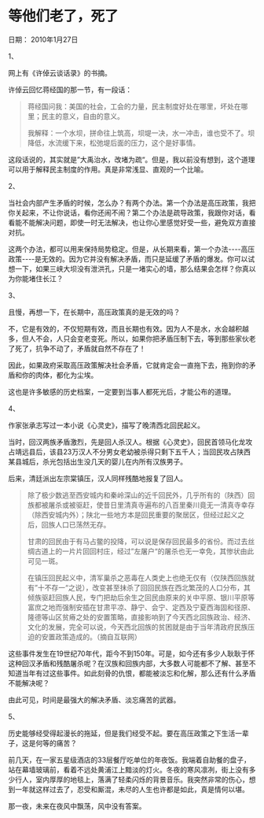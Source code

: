 # 等他们老了，死了

日期： 2010年1月27日

1、

网上有《许倬云谈话录》的书摘。

许倬云回忆蒋经国的那一节，有一段话：

> 蒋经国问我：美国的社会，工会的力量，民主制度好处在哪里，坏处在哪里；民主的意义，自由的意义。
>
> 我解释：一个水坝，拼命往上筑高，坝堤一决，水一冲击，谁也受不了。坝降低，水流缓下来，松弛堤后面的压力，这个是好事情。

这段话说的，其实就是”大禹治水，改堵为疏“。但是，我以前没有想到，这个道理可以用于解释民主制度的作用。真是非常浅显、直观的一个比喻。

2、

当社会内部产生矛盾的时候，怎么办？有两个办法。第一个办法是高压政策，我把你关起来，不让你说话，看你还闹不闹？第二个办法是疏导政策，我跟你对话，看看能不能解决问题，即使一时无法解决，也让你心里感觉好受一些，避免双方直接对抗。

这两个办法，都可以用来保持局势稳定。但是，从长期来看，第一个办法----高压政策----是无效的。因为它并没有解决矛盾，而只是延缓了矛盾的爆发。你可以试想一下，如果三峡大坝没有泄洪孔，只是一堵实心的墙，那么结果会怎样？你真以为你能堵住长江？

3、

且慢，再想一下，在长期中，高压政策真的是无效的吗？

不，它是有效的，不仅短期有效，而且长期也有效。因为人不是水，水会越积越多，但人不会，人只会变老变死。所以，如果你把矛盾压制下去，等到那些家伙老了死了，抗争不动了，矛盾就自然不存在了！

因此，如果政府采取高压政策解决社会矛盾，它就肯定会一直拖下去，拖到你的矛盾和你的肉体，都化为尘埃。

这也是许多敏感的历史档案，一定要到当事人都死光后，才能公布的道理。

4、

作家张承志写过一本小说《心灵史》，描写了晚清西北回民起义。

当时，回汉两族矛盾激烈，先是回人杀汉人。根据《心灵史》，回民首领马化龙攻占靖远县后，该县23万汉人不分男女老幼被杀得只剩下五千人；当回民攻占陕西某县城后，杀光包括出生没几天的婴儿在内所有汉族男子。

后来，清廷派出左宗棠镇压，汉人同样残酷地报复了回人。

> 除了极少数逃至西安城内和秦岭深山的近千回民外，几乎所有的（陕西）回族都被屠杀或被驱赶，使昔日里清真寺遍布的八百里秦川竟无一清真寺幸存（除西安城内外）；陕北一些地方本是回民重要的聚居区，但经过起义之后，回族人口已荡然无存。
>
> 甘肃的回民由于有马占鳖的投降，可以说是保存回民最多的省份。而过去丝绸古道上的一片片回回村庄，经过”左屠户“的屠杀也无一幸免，其惨状由此可见一斑。
>
> 在镇压回民起义中，清军巢杀之恶毒在人类史上也绝无仅有（仅陕西回族就有”十不存一“之说），改变甚至抹杀了回回民族在西北繁茂的人口分布，其倾族驱赶回族人民，专门把劫后余生之回民由原来的关中平原、银川平原等富庶之地而强制安插在甘肃平凉、静宁、会宁、定西及宁夏西海固和径原、隆德等山区贫瘠之处的安置策略，直接影响到了今天西北回族政治、经济、文化的发展，完全可以说，今天西北回族的贫困就是由于当年清政府民族压迫的安置政策造成的。（摘自互联网）

这些事件发生在19世纪70年代，距今不到150年。可是，如今还有多少人耿耿于怀这种回汉矛盾和残酷屠杀呢？在汉族和回族内部，大多数人可能都不了解、甚至不知道当年有过这些事件。如此刻骨的仇恨，都能被淡忘和化解，那么还有什么矛盾不能解决呢？

由此可见，时间是最强大的解决矛盾、淡忘痛苦的武器。

5、

历史能够经受得起漫长的拖延，但是我们经受不起。要在高压政策之下生活一辈子，这是何等的痛苦？

前几天，在一家五星级酒店的33层餐厅吃单位的年夜饭。我端着自助餐的盘子，站在幕墙玻璃前，看着不远处黄浦江上黯淡的灯火。冬夜的寒风凛冽，街上没有多少行人，室内厚厚的地毯上，落满了轻柔闪烁的背景音乐。我突然非常的伤心，想到一年就这样过去了，忍受和厮混，未尽的人生也许都是如此，真是情何以堪。

那一夜，未来在夜风中飘荡，风中没有答案。
